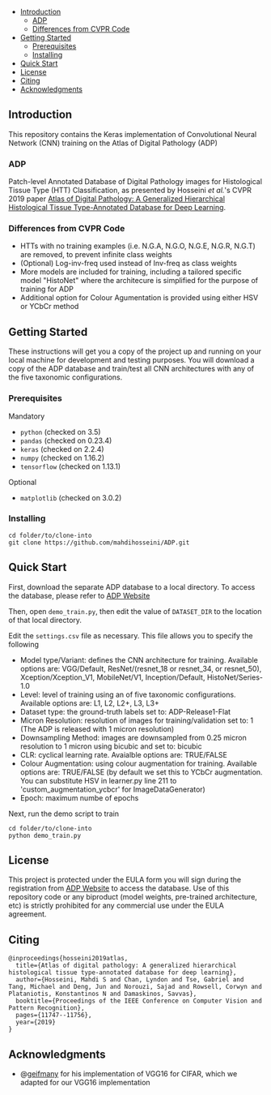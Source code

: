- [Introduction](#introduction)
  * [ADP](#adp)
  * [Differences from CVPR Code](#differences-from-cvpr-code)
- [Getting Started](#getting-started)
  * [Prerequisites](#prerequisites)
  * [Installing](#installing)
- [Quick Start](#quick-start)
- [License](#license)
- [Citing](#citing)
- [Acknowledgments](#acknowledgments)

## Introduction
This repository contains the Keras implementation of Convolutional Neural Network (CNN) training on the Atlas of Digital Pathology (ADP)

### ADP

Patch-level Annotated Database of Digital Pathology images for Histological Tissue Type (HTT) Classification, as presented by Hosseini *et al.*'s CVPR 2019 paper [Atlas of Digital Pathology: A Generalized Hierarchical Histological Tissue Type-Annotated Database for Deep Learning](http://openaccess.thecvf.com/content_CVPR_2019/html/Hosseini_Atlas_of_Digital_Pathology_A_Generalized_Hierarchical_Histological_Tissue_Type-Annotated_CVPR_2019_paper.html).

### Differences from CVPR Code
* HTTs with no training examples (i.e. N.G.A, N.G.O, N.G.E, N.G.R, N.G.T) are removed, to prevent infinite class weights
* (Optional) Log-inv-freq used instead of Inv-freq as class weights
* More models are included for training, including a tailored specific model "HistoNet" where the architecure is simplified for the purpose of training for ADP
* Additional option for Colour Agumentation is provided using either HSV or YCbCr method

## Getting Started

These instructions will get you a copy of the project up and running on your local machine for development and testing purposes. You will download a copy of the ADP database and train/test all CNN architectures with any of the five taxonomic configurations.

### Prerequisites

Mandatory
* `python` (checked on 3.5)
* `pandas` (checked on 0.23.4)
* `keras` (checked on 2.2.4)
* `numpy` (checked on 1.16.2)
* `tensorflow` (checked on 1.13.1)

Optional
* `matplotlib` (checked on 3.0.2)

### Installing

```
cd folder/to/clone-into
git clone https://github.com/mahdihosseini/ADP.git
```

## Quick Start

First, download the separate ADP database to a local directory. To access the database, please refer to [ADP Website](http://www.dsp.utoronto.ca/projects/ADP/)

Then, open `demo_train.py`, then edit the value of `DATASET_DIR` to the location of that local directory.

Edit the `settings.csv` file as necessary. This file allows you to specify the following
* Model type/Variant: defines the CNN architecture for training. Available options are: VGG/Default, ResNet/(resnet_18 or resnet_34, or resnet_50), Xception/Xception_V1, MobileNet/V1, Inception/Default, HistoNet/Series-1.0
* Level: level of training using an of five taxonomic configurations. Available options are: L1, L2, L2+, L3, L3+
* Dataset type: the ground-truth labels set to: ADP-Release1-Flat
* Micron Resolution: resolution of images for training/validation set to: 1 (The ADP is released with 1 micron resolution)
* Downsampling Method: images are downsampled from 0.25 micron resolution to 1 micron using bicubic and set to: bicubic
* CLR: cyclical learning rate. Avaialble options are: TRUE/FALSE
* Colour Augmentation: using colour augmentation for training. Available options are: TRUE/FALSE (by default we set this to YCbCr augmentation. You can substitute HSV in learner.py line 211 to 'custom_augmentation_ycbcr' for ImageDataGenerator)
* Epoch: maximum numbe of epochs

Next, run the demo script to train
```
cd folder/to/clone-into
python demo_train.py
```

## License

This project is protected under the EULA form you will sign during the registration from [ADP Website](http://www.dsp.utoronto.ca/projects/ADP/) to access the database. Use of this repository code or any biproduct (model weights, pre-trained architecture, etc) is strictly prohibited for any commercial use under the EULA agreement. 

## Citing ##
```text
@inproceedings{hosseini2019atlas,
  title={Atlas of digital pathology: A generalized hierarchical histological tissue type-annotated database for deep learning},
  author={Hosseini, Mahdi S and Chan, Lyndon and Tse, Gabriel and Tang, Michael and Deng, Jun and Norouzi, Sajad and Rowsell, Corwyn and Plataniotis, Konstantinos N and Damaskinos, Savvas},
  booktitle={Proceedings of the IEEE Conference on Computer Vision and Pattern Recognition},
  pages={11747--11756},
  year={2019}
}
```

## Acknowledgments

* @[geifmany](https://github.com/geifmany/cifar-vgg) for his implementation of VGG16 for CIFAR, which we adapted for our VGG16 implementation
